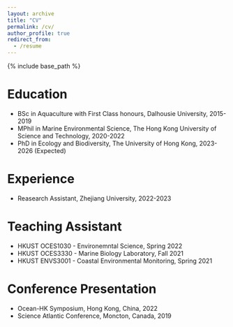 ```yaml
---
layout: archive
title: "CV"
permalink: /cv/
author_profile: true
redirect_from:
  - /resume
---
```


{% include base_path %}

Education
======
* BSc in Aquaculture with First Class honours, Dalhousie University, 2015-2019
* MPhil in Marine Environmental Science, The Hong Kong University of Science and Technology, 2020-2022
* PhD in Ecology and Biodiversity, The University of Hong Kong, 2023-2026 (Expected)

Experience
======
* Reasearch Assistant, Zhejiang University, 2022-2023

Teaching Assistant
======
* HKUST OCES1030 - Environemntal Science, Spring 2022
* HKUST OCES3330 - Marine Biology Laboratory, Fall 2021
* HKUST ENVS3001 - Coastal Environmental Monitoring, Spring 2021

Conference Presentation
======
* Ocean-HK Symposium, Hong Kong, China, 2022
* Science Atlantic Conference, Moncton, Canada, 2019

